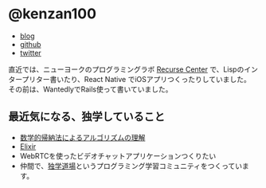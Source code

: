 # @kenzan100

- [blog](http://zakisan.github.io)
- [github](https://github.com/kenzan100)
- [twitter](https://twitter.com/kenzan100)

直近では、ニューヨークのプログラミングラボ [Recurse Center](https://recurse.com) で、Lispのインタープリター書いたり、React Native でiOSアプリつくったりしていました。
その前は、WantedlyでRails使って書いていました。

## 最近気になる、独学していること

* [数学的帰納法によるアルゴリズムの理解](http://amzn.com/0201120372)
* [Elixir](http://elixir-lang.org/)
* WebRTCを使ったビデオチャットアプリケーションつくりたい
* 仲間で、[独学道場](http://www.dokugaku.io)というプログラミング学習コミュニティをつくっています。
